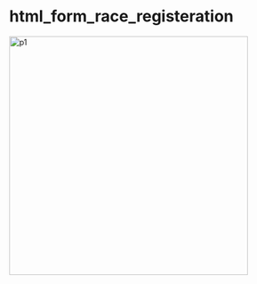# html_form_race_registeration
<img width="429" alt="p1" src="https://user-images.githubusercontent.com/58785998/118019925-2cdb9400-b377-11eb-940e-5b7a6c3c064b.PNG">
